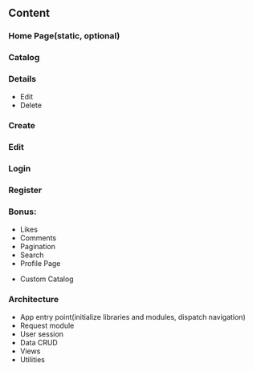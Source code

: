 ## Content

### Home Page(static, optional)
### Catalog
### Details
- Edit
- Delete
### Create
### Edit
### Login
### Register
### Bonus: 
- Likes
- Comments
- Pagination
- Search
- Profile Page
* Custom Catalog

### Architecture
- App entry point(initialize libraries and modules, dispatch navigation)
- Request module
- User session
- Data CRUD
- Views
- Utilities